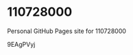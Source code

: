 # 110728000
Personal GitHub Pages site for 110728000





















































9EAgPVyj

